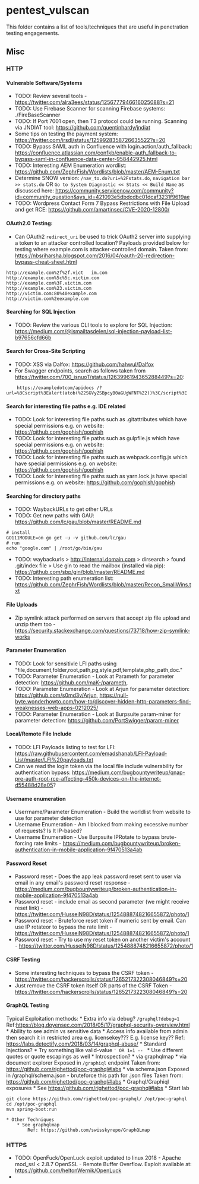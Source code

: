 # pentest_vulscan
This folder contains a list of tools/techniques that are useful in penetration 
testing engagements.

## Misc

### HTTP 

#### Vulnerable Software/Systems
* TODO: Review several tools - https://twitter.com/alra3ees/status/1256777946616025088?s=21
* TODO: Use Firebase Scanner for scanning Firebase systems: ./FireBaseScanner
* TODO: If Port 7001 open, then T3 protocol could be running. Scanning via JNDIAT tool: https://github.com/quentinhardy/jndiat
* Some tips on testing the payment system: https://twitter.com/irsdl/status/1259928358726635522?s=20
* TODO: Bypass SAML auth in Confluence with login.action/auth_fallback: https://confluence.atlassian.com/confkb/enable-auth_fallback-to-bypass-saml-in-confluence-data-center-958442925.html
* TODO: Interesting AEM Enumeration wordlist: https://github.com/ZephrFish/Wordlists/blob/master/AEM-Enum.txt
* Determine SNOW version: `/nav_to.do?uri=%2Fstats.do`, `navigation bar >> stats.do` OR `Go to System Diagnostic << Stats << Build Name` as discussed here: https://community.servicenow.com/community?id=community_question&sys_id=421093e5dbdcdbc01dcaf3231f9619ae
* TODO: Wordpress Contact Form 7 Bypass Restrictions with File Upload and get RCE: https://github.com/amartinsec/CVE-2020-12800/

#### OAuth2.0 Testing: 
* Can OAuth2 `redirect_uri` be used to trick OAuth2 server into supplying a token to an attacker controlled location? Payloads provided below for testing where example.com is attacker-controlled domain. Taken from: https://nbsriharsha.blogspot.com/2016/04/oauth-20-redirection-bypass-cheat-sheet.html
```
http://example.com%2f%2f.vict   im.com
http://example.com%5c%5c.victim.com
http://example.com%3F.victim.com
http://example.com%23.victim.com
http://victim.com:80%40example.com
http://victim.com%2eexample.com
```

#### Searching for SQL Injection
* TODO: Review the various CLI tools to explore for SQL Injection: https://medium.com/@ismailtasdelen/sql-injection-payload-list-b97656cfd66b

#### Search for Cross-Site Scripting
* TODO: XSS via Dalfox: https://github.com/hahwul/Dalfox
* For Swagger endpoints, search as follows taken from https://twitter.com/700_isnuoT/status/1263996194365288449?s=20: 
```
    https://exampledotcom/apidocs /?url=%3Cscript%3Ealert(atob(%22SGVyZSBpcyB0aGUgWFNT%22))%3C/script%3E 
```

#### Search for interesting file paths e.g. IDE related
* TODO: Look for interesting file paths such as .gitattributes which have special permissions e.g. on website: https://github.com/gophish/gophish
* TODO: Look for interesting file paths such as gulpfile.js which have special permissions e.g. on website: https://github.com/gophish/gophish
* TODO: Look for interesting file paths such as webpack.config.js which have special permissions e.g. on website: https://github.com/gophish/gophish
* TODO: Look for interesting file paths such as yarn.lock.js have special permissions e.g. on website: https://github.com/gophish/gophish

#### Searching for directory paths
* TODO: WaybackURLs to get other URLs
* TODO: Get new paths with GAU: https://github.com/lc/gau/blob/master/README.md
```
# install
GO111MODULE=on go get -u -v github.com/lc/gau
# run
echo "google.com" | /root/go/bin/gau
```
* TODO: waybackurls > http://internal.domain.com > dirsearch > found .git/index file > Use gin to read the mailbox (installed via pip): https://github.com/sbp/gin/blob/master/README.md
* TODO: Interesting path enumeration list: https://github.com/ZephrFish/Wordlists/blob/master/Recon_SmallWins.txt

#### File Uploads
* Zip symlink attack performed on servers that accept zip file upload and unzip them too - https://security.stackexchange.com/questions/73718/how-zip-symlink-works

#### Parameter Enumeration
* TODO: Look for sensitivie LFI paths using "file,document,folder,root,path,pg,style,pdf,template,php_path,doc."
* TODO: Parameter Enumeration - Look at Parameth for parameter detection: https://github.com/maK-/parameth, 
* TODO: Parameter Enumeration - Look at Arjun for parameter detection: https://github.com/s0md3v/Arjun, https://null-byte.wonderhowto.com/how-to/discover-hidden-http-parameters-find-weaknesses-web-apps-0212025/
* TODO: Parameter Enumeration - Look at Burpsuite param-miner for parameter detection: https://github.com/PortSwigger/param-miner

#### Local/Remote File Include 
* TODO: LFI Payloads listing to test for LFI: https://raw.githubusercontent.com/emadshanab/LFI-Payload-List/master/LFI%20payloads.txt
* Can we read the login token via the local file include vulnerability for authentication bypass: https://medium.com/bugbountywriteup/qnap-pre-auth-root-rce-affecting-450k-devices-on-the-internet-d55488d28a05?

#### Username enumeration
* Userrname/Parameter Enumeration - Build the worldlist from website to use for parameter detection
* Username Enumeration - Am I blocked from making excessive number of requests? Is It IP-based?
* Username Enumeration - Use Burpsuite IPRotate to bypass brute-forcing rate limits - https://medium.com/bugbountywriteup/broken-authentication-in-mobile-application-9f470513a4ab

#### Password Reset
* Password reset - Does the app leak password reset sent to user via email in any email's password reset response - https://medium.com/bugbountywriteup/broken-authentication-in-mobile-application-9f470513a4ab
* Password reset - include email as second parameter (we might receive reset link) - https://twitter.com/HusseiN98D/status/1254888748216655872/photo/1
* Password reset - Bruteforce reset token if numeric sent by email. Can use IP rotateor to bypass the rate limit - https://twitter.com/HusseiN98D/status/1254888748216655872/photo/1
* Password reset - Try to use my reset token on another victim's account - https://twitter.com/HusseiN98D/status/1254888748216655872/photo/1

#### CSRF Testing
* Some interesting techniques to bypass the CSRF token - https://twitter.com/hackerscrolls/status/1265217322308046849?s=20
* Just remove the CSRF token itself OR parts of the CSRF Token - https://twitter.com/hackerscrolls/status/1265217322308046849?s=20

#### GraphQL Testing
Typical Exploitation methods:
    * Extra info via debug? 
        ```/graphql?debug=1```
    Ref:https://blog.doyensec.com/2018/05/17/graphql-security-overview.html
    * Ability to see admin vs sensitive data
        * Access info available from admin then search it in restricted area e.g. licensekey??? E.g. license key??
    Ref: https://labs.detectify.com/2018/03/14/graphql-abuse/
    * Standard Injections?
        * Try something like valid-value `' OR 1=1 -- `
        * Use different quotes or quote escapings as well
    * Introspection?
        * via graphqlmap
        * via document explorer
            Exposed in `/graphiql` endpoint
            Taken from: https://github.com/righettod/poc-graphql#labs
        * via schema.json
            Exposed in /graphql/schema.json - bruteforce this path for .json files
    Taken from: https://github.com/righettod/poc-graphql#labs
    * Graphql/Graphiql exposures
        * See https://github.com/righettod/poc-graphql#labs
        * Start lab
```
git clone https://github.com/righettod/poc-graphql/ /opt/poc-graphql
cd /opt/poc-graphql
mvn spring-boot:run
```
    * Other Techniques
        * See graphqlmap
            Ref: https://github.com/swisskyrepo/GraphQLmap


### HTTPS

* TODO: OpenFuck/OpenLuck exploit updated to linux 2018 - Apache mod_ssl < 2.8.7 OpenSSL - Remote Buffer Overflow. Exploit available at: https://github.com/heltonWernik/OpenLuck
* 